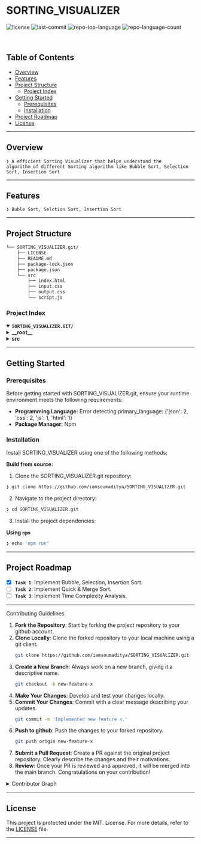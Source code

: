 <div align="left" style="position: relative;">
<h1>SORTING_VISUALIZER</h1>
<p align="left">
	<img src="https://img.shields.io/github/license/iamsoumaditya/SORTING_VISUALIZER?style=default&logo=opensourceinitiative&logoColor=white&color=00ff09" alt="license">
	<img src="https://img.shields.io/github/last-commit/iamsoumaditya/SORTING_VISUALIZER?style=default&logo=git&logoColor=white&color=00ff09" alt="last-commit">
	<img src="https://img.shields.io/github/languages/top/iamsoumaditya/SORTING_VISUALIZER?style=default&color=00ff09" alt="repo-top-language">
	<img src="https://img.shields.io/github/languages/count/iamsoumaditya/SORTING_VISUALIZER?style=default&color=00ff09" alt="repo-language-count">
</p>
<p align="left"><!-- default option, no dependency badges. -->
</p>
<p align="left">
	<!-- default option, no dependency badges. -->
</p>
</div>
<br clear="right">

##  Table of Contents

- [ Overview](#-overview)
- [ Features](#-features)
- [ Project Structure](#-project-structure)
  - [ Project Index](#-project-index)
- [ Getting Started](#-getting-started)
  - [ Prerequisites](#-prerequisites)
  - [ Installation](#-installation)
- [ Project Roadmap](#-project-roadmap)
- [ License](#-license)

---

##  Overview

<code>❯ A efficient Sorting Visualizer that helps understand the algorithm of different Sorting algorithm like Bubble Sort, Selection Sort, Insertion Sort</code>

---

##  Features

<code>❯ Buble Sort, Selction Sort, Insertion Sort</code>

---

##  Project Structure

```sh
└── SORTING_VISUALIZER.git/
    ├── LICENSE
    ├── README.md
    ├── package-lock.json
    ├── package.json
    └── src
        ├── index.html
        ├── input.css
        ├── output.css
        └── script.js
```


###  Project Index
<details open>
	<summary><b><code>SORTING_VISUALIZER.GIT/</code></b></summary>
	<details> <!-- __root__ Submodule -->
		<summary><b>__root__</b></summary>
		<blockquote>
			<table>
			<tr>
				<td><b><a href='https://github.com/iamsoumaditya/SORTING_VISUALIZER.git/blob/master/package-lock.json'>package-lock.json</a></b></td>
				<td><code>❯ REPLACE-ME</code></td>
			</tr>
			<tr>
				<td><b><a href='https://github.com/iamsoumaditya/SORTING_VISUALIZER.git/blob/master/package.json'>package.json</a></b></td>
				<td><code>❯ REPLACE-ME</code></td>
			</tr>
			</table>
		</blockquote>
	</details>
	<details> <!-- src Submodule -->
		<summary><b>src</b></summary>
		<blockquote>
			<table>
			<tr>
				<td><b><a href='https://github.com/iamsoumaditya/SORTING_VISUALIZER/blob/master/src/output.css'>output.css</a></b></td>
				<td><code>❯ REPLACE-ME</code></td>
			</tr>
			<tr>
				<td><b><a href='https://github.com/iamsoumaditya/SORTING_VISUALIZER/blob/master/src/input.css'>input.css</a></b></td>
				<td><code>❯ REPLACE-ME</code></td>
			</tr>
			<tr>
				<td><b><a href='https://github.com/iamsoumaditya/SORTING_VISUALIZER/blob/master/src/script.js'>script.js</a></b></td>
				<td><code>❯ REPLACE-ME</code></td>
			</tr>
			<tr>
				<td><b><a href='https://github.com/iamsoumaditya/SORTING_VISUALIZER/blob/master/src/index.html'>index.html</a></b></td>
				<td><code>❯ REPLACE-ME</code></td>
			</tr>
			</table>
		</blockquote>
	</details>
</details>

---
##  Getting Started

###  Prerequisites

Before getting started with SORTING_VISUALIZER.git, ensure your runtime environment meets the following requirements:

- **Programming Language:** Error detecting primary_language: {'json': 2, 'css': 2, 'js': 1, 'html': 1}
- **Package Manager:** Npm


###  Installation

Install SORTING_VISUALIZER using one of the following methods:

**Build from source:**

1. Clone the SORTING_VISUALIZER.git repository:
```sh
❯ git clone https://github.com/iamsoumaditya/SORTING_VISUALIZER.git
```

2. Navigate to the project directory:
```sh
❯ cd SORTING_VISUALIZER.git
```

3. Install the project dependencies:


**Using `npm`** &nbsp; [<img align="center" src="" />]()

```sh
❯ echo 'npm run'
```

---
##  Project Roadmap

- [X] **`Task 1`**: Implement Bubble, Selection, Insertion Sort.</strike>
- [ ] **`Task 2`**: Implement Quick & Merge Sort.
- [ ] **`Task 3`**: Implement Time Complexity Analysis.

---
<summary>Contributing Guidelines</summary>

1. **Fork the Repository**: Start by forking the project repository to your github account.
2. **Clone Locally**: Clone the forked repository to your local machine using a git client.
   ```sh
   git clone https://github.com/iamsoumaditya/SORTING_VISUALIZER.git
   ```
3. **Create a New Branch**: Always work on a new branch, giving it a descriptive name.
   ```sh
   git checkout -b new-feature-x
   ```
4. **Make Your Changes**: Develop and test your changes locally.
5. **Commit Your Changes**: Commit with a clear message describing your updates.
   ```sh
   git commit -m 'Implemented new feature x.'
   ```
6. **Push to github**: Push the changes to your forked repository.
   ```sh
   git push origin new-feature-x
   ```
7. **Submit a Pull Request**: Create a PR against the original project repository. Clearly describe the changes and their motivations.
8. **Review**: Once your PR is reviewed and approved, it will be merged into the main branch. Congratulations on your contribution!
</details>

<details closed>
<summary>Contributor Graph</summary>
<br>
<p align="left">
   <a href="https://github.com{/iamsoumaditya/SORTING_VISUALIZER/}graphs/contributors">
      <img src="https://contrib.rocks/image?repo=iamsoumaditya/SORTING_VISUALIZER">
   </a>
</p>
</details>

---

##  License

This project is protected under the MIT. License. For more details, refer to the [LICENSE](https://github.com/iamsoumaditya/SORTING_VISUALIZER/blob/main/LICENSE) file.

---

